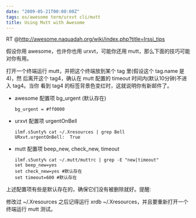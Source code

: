 ```yaml
---
date: "2009-05-21T00:00:00Z"
tags: os/awesome term/urxvt cli/mutt
title: Using Mutt with Awesome
---
```


RT @<http://awesome.naquadah.org/wiki/index.php?title=Irssi_tips>

假设你用 awesome，也许你也用 urxvt，可能你还用 mutt，那么下面的技巧可能对你有用。

打开一个终端运行 mutt，并把这个终端放到某个 tag 里(假设这个 tag.name 是 4)，然
后离开这个 tag4，确认在 mutt 配置的 timeout 时间内(默认10分钟)不进入 tag4。当你
看到 tag4 的标签背景色变红时，这就说明你有新邮件了。

- awesome 配置项 bg_urgent (默认存在)

      bg_urgent = #ff0000

- urxvt 配置项 urgentOnBell

      ilmf.s5unty% cat ~/.Xresources | grep Bell
      URxvt.urgentOnBell:  True
 
- mutt 配置项 beep_new, check_new, timeout

      ilmf.s5unty% cat ~/.mutt/muttrc | grep -E "new|timeout"
      set beep_new=yes
      set check_new=yes #默认存在
      set timeout=600 #默认存在

上述配置项有些是默认存在的，确保它们没有被删除就好。提醒: 

修改过 ~/.Xresources 之后记得运行 xrdb ~/.Xresources，并且要重新打开一个终端运行 mutt 测试。
